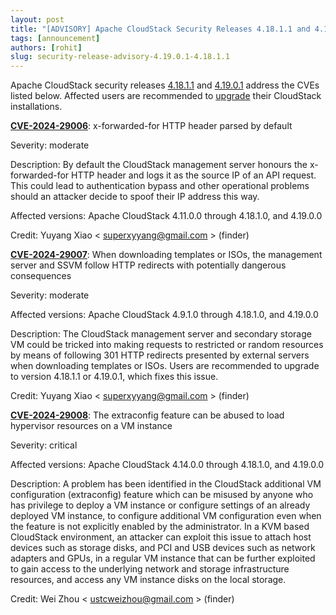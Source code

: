 ```yaml
---
layout: post
title: "[ADVISORY] Apache CloudStack Security Releases 4.18.1.1 and 4.19.0.1"
tags: [announcement]
authors: [rohit]
slug: security-release-advisory-4.19.0.1-4.18.1.1
---
```


Apache CloudStack security releases
[4.18.1.1](https://github.com/apache/cloudstack/releases/tag/4.18.1.1) and
[4.19.0.1](https://github.com/apache/cloudstack/releases/tag/4.19.0.1) address the CVEs
listed below. Affected users are recommended to
[upgrade](https://cloudstack.apache.org/downloads) their CloudStack
installations.

<!-- truncate -->

[**CVE-2024-29006**](https://www.cve.org/CVERecord?id=CVE-2024-29006): x-forwarded-for HTTP header parsed by default

Severity: moderate

Description: By default the CloudStack management server honours the
x-forwarded-for HTTP header and logs it as the source IP of an API
request. This could lead to authentication bypass and other
operational problems should an attacker decide to spoof their IP
address this way.

Affected versions: Apache CloudStack 4.11.0.0 through 4.18.1.0, and 4.19.0.0

Credit: Yuyang Xiao < superxyyang@gmail.com > (finder)

[**CVE-2024-29007**](https://www.cve.org/CVERecord?id=CVE-2024-29007): When
downloading templates or ISOs, the management server and SSVM follow HTTP
redirects with potentially dangerous consequences

Severity: moderate

Affected versions: Apache CloudStack 4.9.1.0 through 4.18.1.0, and 4.19.0.0

Description: The CloudStack management server and secondary storage VM could be
tricked into making requests to restricted or random resources by
means of following 301 HTTP redirects presented by external servers
when downloading templates or ISOs. Users are recommended to upgrade
to version 4.18.1.1 or 4.19.0.1, which fixes this issue.

Credit: Yuyang Xiao < superxyyang@gmail.com > (finder)

[**CVE-2024-29008**](https://www.cve.org/CVERecord?id=CVE-2024-29008): The
extraconfig feature can be abused to load hypervisor resources on a VM instance

Severity: critical

Affected versions: Apache CloudStack 4.14.0.0 through 4.18.1.0, and 4.19.0.0

Description: A problem has been identified in the CloudStack additional VM
configuration (extraconfig) feature which can be misused by anyone who
has privilege to deploy a VM instance or configure settings of an
already deployed VM instance, to configure additional VM configuration
even when the feature is not explicitly enabled by the administrator.
In a KVM based CloudStack environment, an attacker can exploit this
issue to attach host devices such as storage disks, and PCI and USB
devices such as network adapters and GPUs, in a regular VM instance
that can be further exploited to gain access to the underlying network
and storage infrastructure resources, and access any VM instance disks
on the local storage.

Credit: Wei Zhou < ustcweizhou@gmail.com > (finder)
